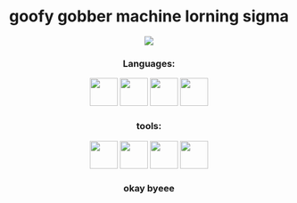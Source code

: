 <h1 align="center">
  goofy gobber machine lorning sigma
</h3>

<p align="center">
  <img src="https://i.redd.it/1pspzhs07xoa1.jpg">
</p>
<h3 align="center">
  Languages:
</h3>
<p align = "center">
  <img src="https://th.bing.com/th/id/R.9a8bd0fa820cc069f049829e093c016e?rik=ZDfg5TDomHE74A&pid=ImgRaw&r=0" width="50"> 
  <img src="https://th.bing.com/th/id/R.24eb5e801911c08dab33b2b41df9bda4?rik=qUwnEcgi3pD5%2fA&riu=http%3a%2f%2fblog.desafiolatam.com%2fwp-content%2fuploads%2f2018%2f05%2fc-logo.png&ehk=SDyswYalAe8pueTHEZl9pKEnOPaw22dqOpbxHPDCj7A%3d&risl=&pid=ImgRaw&r=0" width="50">
  <img src="https://cdn.freebiesupply.com/logos/large/2x/lua-5-logo-png-transparent.png" width="50">
  <img src="https://th.bing.com/th/id/R.2395ce87da3f91b4cdb179ec21ce7768?rik=9742j907NCeMAw&pid=ImgRaw&r=0" width="50">
</p>
<h3 align="center">
    tools: 
</h3>
<p align="center">
 <img src="https://seeklogo.com/images/V/visual-studio-code-logo-449D71944F-seeklogo.com.png" width="50"> 
 <img src="https://upload.wikimedia.org/wikipedia/commons/thumb/e/ef/Stack_Overflow_icon.svg/768px-Stack_Overflow_icon.svg.png" width="50">
 <img src="https://avatars.githubusercontent.com/u/33467679?s=280&v=4" width="50">
 <img src="https://upload.wikimedia.org/wikipedia/commons/thumb/3/38/Jupyter_logo.svg/1767px-Jupyter_logo.svg.png" width="50">
</p>
<h3 align="center">
  okay byeee
</h3>


